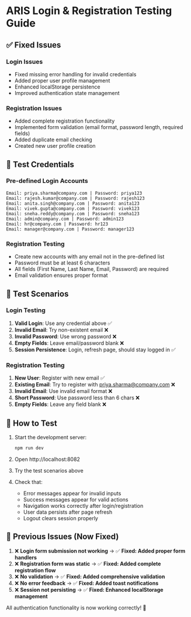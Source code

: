 # ARIS Login & Registration Testing Guide

## ✅ Fixed Issues

### Login Issues
- Fixed missing error handling for invalid credentials
- Added proper user profile management
- Enhanced localStorage persistence
- Improved authentication state management

### Registration Issues  
- Added complete registration functionality
- Implemented form validation (email format, password length, required fields)
- Added duplicate email checking
- Created new user profile creation

## 🔐 Test Credentials

### Pre-defined Login Accounts
```
Email: priya.sharma@company.com | Password: priya123
Email: rajesh.kumar@company.com | Password: rajesh123  
Email: anita.singh@company.com | Password: anita123
Email: vivek.gupta@company.com | Password: vivek123
Email: sneha.reddy@company.com | Password: sneha123
Email: admin@company.com | Password: admin123
Email: hr@company.com | Password: hr123
Email: manager@company.com | Password: manager123
```

### Registration Testing
- Create new accounts with any email not in the pre-defined list
- Password must be at least 6 characters
- All fields (First Name, Last Name, Email, Password) are required
- Email validation ensures proper format

## 🧪 Test Scenarios

### Login Testing
1. **Valid Login**: Use any credential above ✅
2. **Invalid Email**: Try non-existent email ❌
3. **Invalid Password**: Use wrong password ❌  
4. **Empty Fields**: Leave email/password blank ❌
5. **Session Persistence**: Login, refresh page, should stay logged in ✅

### Registration Testing
1. **New User**: Register with new email ✅
2. **Existing Email**: Try to register with priya.sharma@company.com ❌
3. **Invalid Email**: Use invalid email format ❌
4. **Short Password**: Use password less than 6 chars ❌
5. **Empty Fields**: Leave any field blank ❌

## 🚀 How to Test

1. Start the development server:
   ```bash
   npm run dev
   ```

2. Open http://localhost:8082

3. Try the test scenarios above

4. Check that:
   - Error messages appear for invalid inputs
   - Success messages appear for valid actions
   - Navigation works correctly after login/registration
   - User data persists after page refresh
   - Logout clears session properly

## 🐛 Previous Issues (Now Fixed)

1. ❌ **Login form submission not working** → ✅ **Fixed: Added proper form handlers**
2. ❌ **Registration form was static** → ✅ **Fixed: Added complete registration flow**  
3. ❌ **No validation** → ✅ **Fixed: Added comprehensive validation**
4. ❌ **No error feedback** → ✅ **Fixed: Added toast notifications**
5. ❌ **Session not persisting** → ✅ **Fixed: Enhanced localStorage management**

All authentication functionality is now working correctly! 🎉
